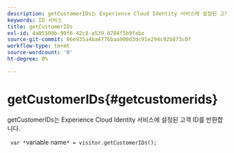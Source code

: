 ```yaml
---
description: getCustomerIDs는 Experience Cloud Identity 서비스에 설정된 고객 ID를 반환합니다.
keywords: ID 서비스
title: getCustomerIDs
exl-id: 4a05509b-99f6-42c8-a539-0784f5b9fabc
source-git-commit: 06e935a4ba4776baa900d3dc91e294c92b873c0f
workflow-type: tm+mt
source-wordcount: '0'
ht-degree: 0%

---
```


# getCustomerIDs{#getcustomerids}

getCustomerIDs는 Experience Cloud Identity 서비스에 설정된 고객 ID를 반환합니다.

<!--
Is there anything else we can say about this??
-->

` var *`variable name`* = visitor.getCustomerIDs();`
